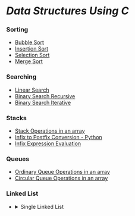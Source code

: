 # *Data Structures Using C*
### Sorting
* [Bubble Sort](https://github.com/darsigangothri06/Data-Structures-Using-C/blob/main/Bubble%20Sort.c)
* [Insertion Sort](https://github.com/darsigangothri06/Data-Structures-Using-C/blob/main/Insertion%20Sort.c)
* [Selection Sort](https://github.com/darsigangothri06/Data-Structures-Using-C/blob/main/Selection%20Sort.c)
* [Merge Sort](https://github.com/darsigangothri06/Data-Structures-Using-C/blob/main/Merge%20Sort.c)

### Searching
* [Linear Search](https://github.com/darsigangothri06/Data-Structures-Using-C/blob/main/LinearSearch.c)
* [Binary Search Recursive](https://github.com/darsigangothri06/Data-Structures-Using-C/blob/main/BinarySearchRec.c "Recursive")
* [Binary Search Iterative](https://github.com/darsigangothri06/Data-Structures-Using-C/blob/main/BinarySearch.c "Iterative")

### Stacks
* [Stack Operations in an array](https://github.com/darsigangothri06/Data-Structures-Using-C/blob/main/StackOperations.c)
* [Infix to Postfix Conversion - Python](https://github.com/darsigangothri06/Data-Structures-Using-C/blob/main/InfixToPostfix.py)
* [Infix Expression Evaluation](https://github.com/darsigangothri06/Data-Structures-Using-C/blob/main/InfixEvaluation.py)

### Queues 
* [Ordinary Queue Operations in an array](https://github.com/darsigangothri06/Data-Structures-Using-C/blob/main/QueueOperations.c)
* [Circular Queue Operations in an array](https://github.com/darsigangothri06/Data-Structures-Using-C/blob/main/CircularQueue.c)

### Linked List
* 
  <details>
      <summary>Single Linked List</summary>


    * [Single Linked List Creation](https://github.com/darsigangothri06/Data-Structures-Using-C/blob/main/SingleLinkedList.c "With N nodes")
    * [Add Node at begin](https://github.com/darsigangothri06/Data-Structures-Using-C/blob/main/SLLAdd_at_begin.c)
    * [Add Node at end](https://github.com/darsigangothri06/Data-Structures-Using-C/blob/main/SLLAdd_at_end.c)
    * [Add Node at position](https://github.com/darsigangothri06/Data-Structures-Using-C/blob/main/SLL_Add_at_position.c)
    * [Delete Node at Begin](https://github.com/darsigangothri06/Data-Structures-Using-C/blob/main/SLL_Del_node_at_begin.c)
    * [Delete Node at End](https://github.com/darsigangothri06/Data-Structures-Using-C/blob/main/SLL_Del_node_at_end.c)
    * [Delete Node at Position](https://github.com/darsigangothri06/Data-Structures-Using-C/blob/main/SLL_Del_Node_at_Pos.c)
  </details>